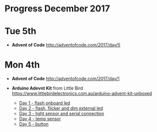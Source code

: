 # Progress December 2017

# Tue 5th

  * **Advent of Code**
    http://adventofcode.com/2017/day/5
  
# Mon 4th

  * **Advent of Code**
    http://adventofcode.com/2017/day/1

  * **Arduino Adevnt Kit**
    from Little Bird https://www.littlebirdelectronics.com.au/arduino-advent-kit-unboxed

    * [Day 1 - flash onboard led](http://guides.littlebird.com.au/Guide/Arduino+Advent+Calendar+Day+01+-+IDE/20)
    * [Day 2 - flash, flicker and dim external led](http://guides.littlebird.com.au/Guide/Arduino+Advent+Calendar+Day+02+-+Fade+Flicker+and+Twinkle/21)
    * [Day 3 - light sensor and serial connection](http://guides.littlebird.com.au/Guide/Arduino+Advent+Calendar+Day+03++-+LDR+Light+Sensor/22)
    * [Day 4 - temp sensor](http://guides.littlebird.com.au/Guide/Arduino+Advent+Calendar+Day+04+-+Temperature+Sensor/23)
    * [Day 5 - button](http://guides.littlebird.com.au/Guide/Arduino+Advent+Calendar+Day+05+-+Button/24)

